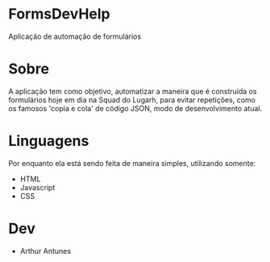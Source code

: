 # FormsDevHelp
 Aplicação de automação de formulários

# Sobre
 A aplicação tem como objetivo, automatizar a maneira que é construída os formulários hoje em dia na Squad do Lugarh, para evitar repetições, como os famosos 'copia e cola' de código JSON, modo de desenvolvimento atual.

# Linguagens
 Por enquanto ela está sendo feita de maneira simples, utilizando somente:
 - HTML
 - Javascript
 - CSS

# Dev
 - Arthur Antunes
